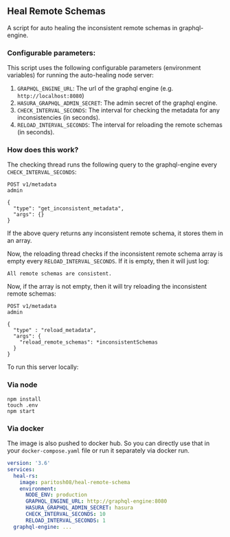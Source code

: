 ## Heal Remote Schemas

A script for auto healing the inconsistent remote schemas in graphql-engine.

### Configurable parameters:

This script uses the following configurable parameters (environment variables) for running the auto-healing node server:
1. `GRAPHQL_ENGINE_URL`: The url of the graphql engine (e.g. `http://localhost:8080`)
2. `HASURA_GRAPHQL_ADMIN_SECRET`: The admin secret of the graphql engine.
3. `CHECK_INTERVAL_SECONDS`: The interval for checking the metadata for any inconsistencies (in seconds).
4. `RELOAD_INTERVAL_SECONDS`: The interval for reloading the remote schemas (in seconds).

### How does this work?

The checking thread runs the following query to the graphql-engine every `CHECK_INTERVAL_SECONDS`:
```
POST v1/metadata
admin

{
  "type": "get_inconsistent_metadata",
  "args": {}
}
```
If the above query returns any inconsistent remote schema, it stores them in an array.

Now, the reloading thread checks if the inconsistent remote schema array is empty every `RELOAD_INTERVAL_SECONDS`. If it
is empty, then it will just log:
```
All remote schemas are consistent.
```

Now, if the array is not empty, then it will try reloading the inconsistent remote schemas:
```
POST v1/metadata
admin

{
  "type" : "reload_metadata",
  "args": {
    "reload_remote_schemas": *inconsistentSchemas
  }
}
```

To run this server locally:
### Via node
```
npm install
touch .env
npm start
```

### Via docker
The image is also pushed to docker hub. So you can directly use that in your `docker-compose.yaml` file or run it
separately via docker run.

```yaml
version: '3.6'
services:
  heal-rs:
    image: paritosh08/heal-remote-schema
    environment:
      NODE_ENV: production
      GRAPHQL_ENGINE_URL: http://graphql-engine:8080
      HASURA_GRAPHQL_ADMIN_SECRET: hasura
      CHECK_INTERVAL_SECONDS: 10
      RELOAD_INTERVAL_SECONDS: 1
  graphql-engine: ...
```
